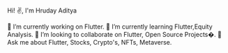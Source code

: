 Hi! ✌️, I'm Hruday Aditya

🔭 I’m currently working on Flutter.
🌱 I’m currently learning Flutter,Equity Analysis.
👯 I’m looking to collaborate on Flutter, Open Source Projects�.
💬 Ask me about Flutter, Stocks, Crypto's, NFTs, Metaverse.


